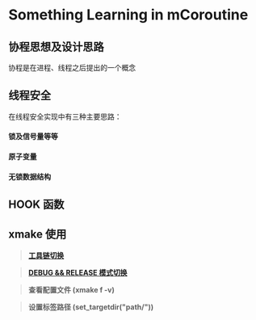 # Something Learning in mCoroutine

## 协程思想及设计思路

协程是在进程、线程之后提出的一个概念






## 线程安全

在线程安全实现中有三种主要思路：

#### 锁及信号量等等



#### 原子变量


#### 无锁数据结构



## HOOK 函数


## xmake 使用

> [**工具链切换**](https://xmake.io/mirror/zh-cn/toolchain/builtin_toolchains.html)

> [**DEBUG && RELEASE 模式切换**](https://www.cnblogs.com/tboox/p/11994383.html)

> **查看配置文件 (xmake f -v)**

> **设置标签路径 (set_targetdir("path/"))**
